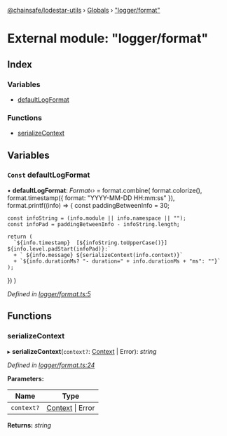 [@chainsafe/lodestar-utils](../README.md) › [Globals](../globals.md) › ["logger/format"](_logger_format_.md)

# External module: "logger/format"

## Index

### Variables

* [defaultLogFormat](_logger_format_.md#const-defaultlogformat)

### Functions

* [serializeContext](_logger_format_.md#serializecontext)

## Variables

### `Const` defaultLogFormat

• **defaultLogFormat**: *Format‹›* = format.combine(
  format.colorize(),
  format.timestamp({
    format: "YYYY-MM-DD HH:mm:ss"
  }),
  format.printf((info) => {
    const paddingBetweenInfo = 30;

    const infoString = (info.module || info.namespace || "");
    const infoPad = paddingBetweenInfo - infoString.length;

    return (
      `${info.timestamp}  [${infoString.toUpperCase()}] ${info.level.padStart(infoPad)}:`
      + ` ${info.message} ${serializeContext(info.context)}`
      + `${info.durationMs? "- duration=" + info.durationMs + "ms": ""}`
    );
  })
)

*Defined in [logger/format.ts:5](https://github.com/ChainSafe/lodestar/blob/663f5df9e/packages/lodestar-utils/src/logger/format.ts#L5)*

## Functions

###  serializeContext

▸ **serializeContext**(`context?`: [Context](_logger_interface_.md#context) | Error): *string*

*Defined in [logger/format.ts:24](https://github.com/ChainSafe/lodestar/blob/663f5df9e/packages/lodestar-utils/src/logger/format.ts#L24)*

**Parameters:**

Name | Type |
------ | ------ |
`context?` | [Context](_logger_interface_.md#context) &#124; Error |

**Returns:** *string*
